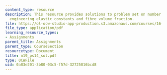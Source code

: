 ```yaml
---
content_type: resource
description: This resource provides solutions to problem set on number of independent
  engineering elastic constants and fibre volume fraction.
file: https://ol-ocw-studio-app-production.s3.amazonaws.com/courses/16-01-unified-engineering-i-ii-iii-iv-fall-2005-spring-2006/0a83e2013b8003c5f57d32725816bcd8_m19_ps14_sol.pdf
file_type: application/pdf
learning_resource_types:
- Assignments
parent_title: Assignments
parent_type: CourseSection
resourcetype: Document
title: m19_ps14_sol.pdf
type: OCWFile
uid: 0a83e201-3b80-03c5-f57d-32725816bcd8
---
```


